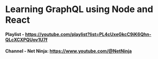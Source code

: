 # Learning GraphQL using Node and React
#### Playlist - https://youtube.com/playlist?list=PL4cUxeGkcC9iK6Qhn-QLcXCXPQUov1U7f
#### Channel - Net Ninja: https://www.youtube.com/@NetNinja
